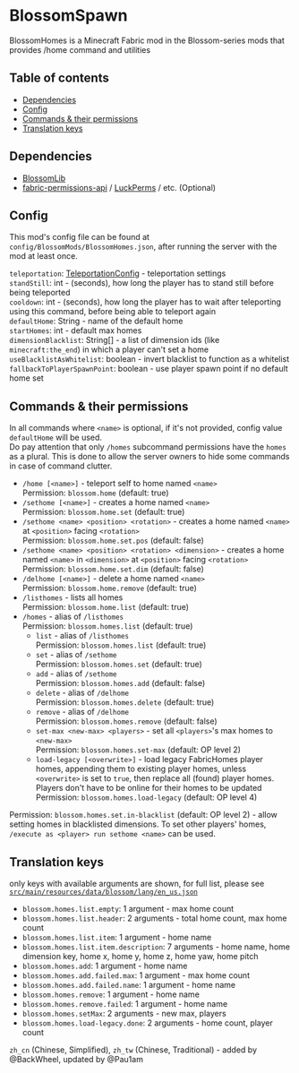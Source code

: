 # BlossomSpawn

BlossomHomes is a Minecraft Fabric mod in the Blossom-series mods that provides /home command and utilities

## Table of contents

- [Dependencies](#dependencies)
- [Config](#config)
- [Commands & their permissions](#commands--their-permissions)
- [Translation keys](#translation-keys)

## Dependencies

* [BlossomLib](https://github.com/BlossomMods/BlossomLib)
* [fabric-permissions-api](https://github.com/lucko/fabric-permissions-api) / [LuckPerms](https://luckperms.net/) /
  etc. (Optional)

## Config

This mod's config file can be found at `config/BlossomMods/BlossomHomes.json`, after running the server with
the mod at least once.

`teleportation`: [TeleportationConfig](https://github.com/BlossomMods/BlossomLib/blob/main/README.md#teleportationconfig) -
teleportation settings  
`standStill`: int - (seconds), how long the player has to stand still before being teleported  
`cooldown`: int - (seconds), how long the player has to wait after teleporting using this command, before
being able to teleport again  
`defaultHome`: String - name of the default home  
`startHomes`: int - default max homes  
`dimensionBlacklist`: String[] - a list of dimension ids (like `minecraft:the_end`) in which a player can't set a home
`useBlacklistAsWhitelist`: boolean - invert blacklist to function as a whitelist  
`fallbackToPlayerSpawnPoint`: boolean - use player spawn point if no default home set

## Commands & their permissions

In all commands where `<name>` is optional, if it's not provided, config value `defaultHome` will be used.  
Do pay attention that only `/homes` subcommand permissions have the `homes` as a plural. This is done
to allow the server owners to hide some commands in case of command clutter.

- `/home [<name>]` - teleport self to home named `<name>`  
  Permission: `blossom.home` (default: true)
- `/sethome [<name>]` - creates a home named `<name>`  
  Permission: `blossom.home.set` (default: true)
- `/sethome <name> <position> <rotation>` - creates a home named `<name>` at `<position>` facing `<rotation>`  
  Permission: `blossom.home.set.pos` (default: false)
- `/sethome <name> <position> <rotation> <dimension>` - creates a home named `<name>` in `<dimension>` at `<position>`
  facing `<rotation>`  
  Permission: `blossom.home.set.dim` (default: false)
- `/delhome [<name>]` - delete a home named `<name>`  
  Permission: `blossom.home.remove` (default: true)
- `/listhomes` - lists all homes  
  Permission: `blossom.home.list` (default: true)
- `/homes` - alias of `/listhomes`  
  Permission: `blossom.homes.list` (default: true)
  - `list` - alias of `/listhomes`  
    Permission: `blossom.homes.list` (default: true)
  - `set` - alias of `/sethome`  
    Permission: `blossom.homes.set` (default: true)
  - `add` - alias of `/sethome`  
    Permission: `blossom.homes.add` (default: false)
  - `delete` - alias of `/delhome`  
    Permission: `blossom.homes.delete` (default: true)
  - `remove` - alias of `/delhome`  
    Permission: `blossom.homes.remove` (default: false)
  - `set-max <new-max> <players>` - set all `<players>`'s max homes to `<new-max>`   
    Permission: `blossom.homes.set-max` (default: OP level 2)
  - `load-legacy [<overwrite>]` - load legacy FabricHomes player homes, appending them to existing player homes, unless
    `<overwrite>` is set to `true`, then replace all (found) player homes. Players don't have to be online for their
    homes to be updated  
    Permission: `blossom.homes.load-legacy` (default: OP level 4)

Permission: `blossom.homes.set.in-blacklist` (default: OP level 2) - allow setting homes in blacklisted dimensions.
To set other players' homes, `/execute as <player> run sethome <name>` can be used.

## Translation keys

only keys with available arguments are shown, for full list, please see
[`src/main/resources/data/blossom/lang/en_us.json`](src/main/resources/data/blossom/lang/en_us.json)

- `blossom.homes.list.empty`: 1 argument - max home count
- `blossom.homes.list.header`: 2 arguments - total home count, max home count
- `blossom.homes.list.item`: 1 argument - home name
- `blossom.homes.list.item.description`: 7 arguments - home name, home dimension key, home x, home y, home z, home yaw,
  home pitch
- `blossom.homes.add`: 1 argument - home name
- `blossom.homes.add.failed.max`: 1 argument - max home count
- `blossom.homes.add.failed.name`: 1 argument - home name
- `blossom.homes.remove`: 1 argument - home name
- `blossom.homes.remove.failed`: 1 argument - home name
- `blossom.homes.setMax`: 2 arguments - new max, players
- `blossom.homes.load-legacy.done`: 2 arguments - home count, player count

`zh_cn` (Chinese, Simplified), `zh_tw` (Chinese, Traditional) - added by @BackWheel, updated by @Pau1am
